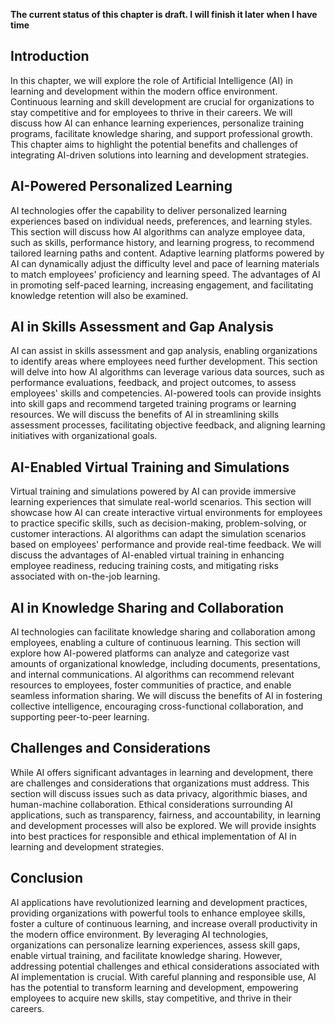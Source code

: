 **The current status of this chapter is draft. I will finish it later when I have time**

Introduction
------------

In this chapter, we will explore the role of Artificial Intelligence (AI) in learning and development within the modern office environment. Continuous learning and skill development are crucial for organizations to stay competitive and for employees to thrive in their careers. We will discuss how AI can enhance learning experiences, personalize training programs, facilitate knowledge sharing, and support professional growth. This chapter aims to highlight the potential benefits and challenges of integrating AI-driven solutions into learning and development strategies.

AI-Powered Personalized Learning
--------------------------------

AI technologies offer the capability to deliver personalized learning experiences based on individual needs, preferences, and learning styles. This section will discuss how AI algorithms can analyze employee data, such as skills, performance history, and learning progress, to recommend tailored learning paths and content. Adaptive learning platforms powered by AI can dynamically adjust the difficulty level and pace of learning materials to match employees' proficiency and learning speed. The advantages of AI in promoting self-paced learning, increasing engagement, and facilitating knowledge retention will also be examined.

AI in Skills Assessment and Gap Analysis
----------------------------------------

AI can assist in skills assessment and gap analysis, enabling organizations to identify areas where employees need further development. This section will delve into how AI algorithms can leverage various data sources, such as performance evaluations, feedback, and project outcomes, to assess employees' skills and competencies. AI-powered tools can provide insights into skill gaps and recommend targeted training programs or learning resources. We will discuss the benefits of AI in streamlining skills assessment processes, facilitating objective feedback, and aligning learning initiatives with organizational goals.

AI-Enabled Virtual Training and Simulations
-------------------------------------------

Virtual training and simulations powered by AI can provide immersive learning experiences that simulate real-world scenarios. This section will showcase how AI can create interactive virtual environments for employees to practice specific skills, such as decision-making, problem-solving, or customer interactions. AI algorithms can adapt the simulation scenarios based on employees' performance and provide real-time feedback. We will discuss the advantages of AI-enabled virtual training in enhancing employee readiness, reducing training costs, and mitigating risks associated with on-the-job learning.

AI in Knowledge Sharing and Collaboration
-----------------------------------------

AI technologies can facilitate knowledge sharing and collaboration among employees, enabling a culture of continuous learning. This section will explore how AI-powered platforms can analyze and categorize vast amounts of organizational knowledge, including documents, presentations, and internal communications. AI algorithms can recommend relevant resources to employees, foster communities of practice, and enable seamless information sharing. We will discuss the benefits of AI in fostering collective intelligence, encouraging cross-functional collaboration, and supporting peer-to-peer learning.

Challenges and Considerations
-----------------------------

While AI offers significant advantages in learning and development, there are challenges and considerations that organizations must address. This section will discuss issues such as data privacy, algorithmic biases, and human-machine collaboration. Ethical considerations surrounding AI applications, such as transparency, fairness, and accountability, in learning and development processes will also be explored. We will provide insights into best practices for responsible and ethical implementation of AI in learning and development strategies.

Conclusion
----------

AI applications have revolutionized learning and development practices, providing organizations with powerful tools to enhance employee skills, foster a culture of continuous learning, and increase overall productivity in the modern office environment. By leveraging AI technologies, organizations can personalize learning experiences, assess skill gaps, enable virtual training, and facilitate knowledge sharing. However, addressing potential challenges and ethical considerations associated with AI implementation is crucial. With careful planning and responsible use, AI has the potential to transform learning and development, empowering employees to acquire new skills, stay competitive, and thrive in their careers.
